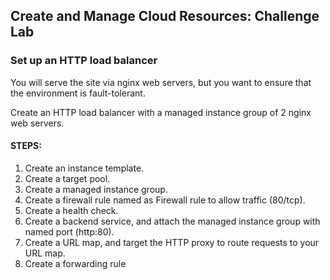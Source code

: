 ## Create and Manage Cloud Resources: Challenge Lab

### Set up an HTTP load balancer
You will serve the site via nginx web servers, but you want to ensure that the environment is fault-tolerant. 

Create an HTTP load balancer with a managed instance group of 2 nginx web servers.

#### STEPS:
1. Create an instance template.
2. Create a target pool.
3. Create a managed instance group.
4. Create a firewall rule named as Firewall rule to allow traffic (80/tcp).
5. Create a health check.
6. Create a backend service, and attach the managed instance group with named port (http:80).
7. Create a URL map, and target the HTTP proxy to route requests to your URL map.
8. Create a forwarding rule